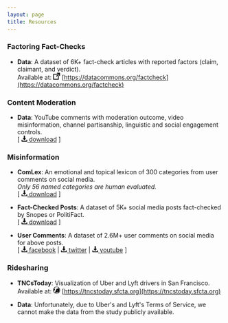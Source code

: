 ```yaml
---
layout: page
title: Resources
---
```

### Factoring Fact-Checks

* **Data**: A dataset of 6K+ fact-check articles with reported factors (claim, claimant, and verdict).  
Available at: <img src="../images/icons/link.svg" width="16"> [https://datacommons.org/factcheck](https://datacommons.org/factcheck)

### Content Moderation

* **Data**: YouTube comments with moderation outcome, video misinformation, channel partisanship, linguistic and social engagement controls.  
\[ [<img src="../images/icons/download.svg" width="14"> download](youtube_comments.csv) \]

### Misinformation

* **ComLex**: An emotional and topical lexicon of 300 categories from user comments on social media.  
*Only 56 named categories are human evaluated.*  
\[ [<img src="../images/icons/download.svg" width="14"> download](ComLex.csv) \]

* **Fact-Checked Posts**: A dataset of 5K+ social media posts fact-checked by Snopes or PolitiFact.  
\[ [<img src="../images/icons/download.svg" width="14"> download](factchecks.csv) \]

* **User Comments**: A dataset of 2.6M+ user comments on social media for above posts.  
\[ [<img src="../images/icons/download.svg" width="14"> facebook](comments/facebook.bz2) | [<img src="../images/icons/download.svg" width="14"> twitter](comments/twitter.bz2) | [<img src="../images/icons/download.svg" width="14"> youtube](comments/youtube.bz2) \]

### Ridesharing

* **TNCsToday**: Visualization of Uber and Lyft drivers in San Francisco.  
Available at: <img src="../images/logos/sfcta.jpg" width="16"> [https://tncstoday.sfcta.org](https://tncstoday.sfcta.org)

* **Data**: Unfortunately, due to Uber's and Lyft's Terms of Service, we cannot make the data from the study publicly available.
